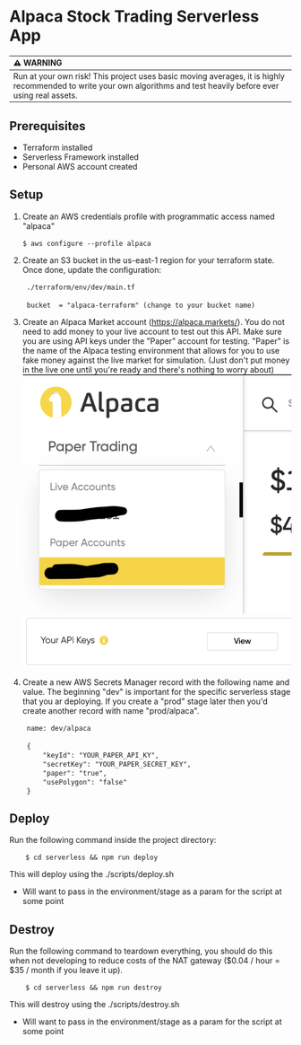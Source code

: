 # Alpaca Stock Trading Serverless App

| :warning: WARNING          |
|:---------------------------|
| Run at your own risk! This project uses basic moving averages, it is highly recommended to write your own algorithms and test heavily before ever using real assets.      |

## Prerequisites
* Terraform installed
* Serverless Framework installed
* Personal AWS account created

## Setup
1. Create an AWS credentials profile with programmatic access named "alpaca"

       $ aws configure --profile alpaca

1. Create an S3 bucket in the us-east-1 region for your terraform state. Once done, update the configuration: 

        ./terraform/env/dev/main.tf

        bucket  = "alpaca-terraform" (change to your bucket name)

1. Create an Alpaca Market account (https://alpaca.markets/). You do not need to add money to your live account to test out this API. Make sure you are using API keys under the "Paper" account for testing. "Paper" is the name of the Alpaca testing environment that allows for you to use fake money against the live market for simulation. (Just don't put money in the live one until you're ready and there's nothing to worry about)
![picture](./alpaca-paper.png)
![picture](./alpaca-key.png)

1. Create a new AWS Secrets Manager record with the following name and value. The beginning "dev" is important for the specific serverless stage that you ar deploying. If you create a "prod" stage later then you'd create another record with name "prod/alpaca". 

        name: dev/alpaca

        {
            "keyId": "YOUR_PAPER_API_KY",
            "secretKey": "YOUR_PAPER_SECRET_KEY",
            "paper": "true",
            "usePolygon": "false"
        }

## Deploy
Run the following command inside the project directory: 

        $ cd serverless && npm run deploy

This will deploy using the ./scripts/deploy.sh

* Will want to pass in the environment/stage as a param for the script at some point

## Destroy
Run the following command to teardown everything, you should do this when not developing to reduce costs of the NAT gateway ($0.04 / hour = $35 / month if you leave it up).

        $ cd serverless && npm run destroy

This will destroy using the ./scripts/destroy.sh

* Will want to pass in the environment/stage as a param for the script at some point
